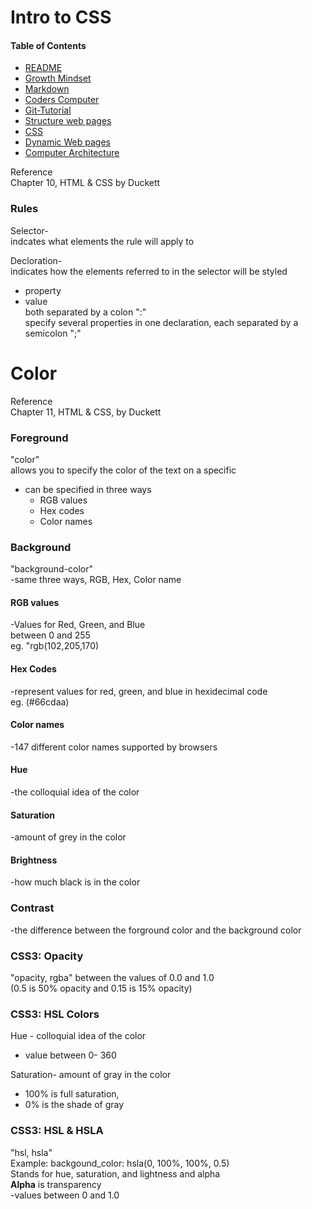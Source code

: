 # Intro to CSS

#### Table of Contents
* [README](README.md)
* [Growth Mindset](Growth-Mindset.md)
* [Markdown](markdown.md)
* [Coders Computer](coders-computer.md)
* [Git-Tutorial](Git_Tutorial.md)
* [Structure web pages](Structure_webpages.md)
* [CSS](CSS.md)
* [Dynamic Web pages](DynamicJavascript.md)
* [Computer Architecture](ComputerArch.md)

Reference  
Chapter 10, HTML & CSS by Duckett

### Rules

Selector-  
indcates what elements the rule will apply to

Decloration-  
indicates how the elements referred to in the selector will be styled  

- property 
- value  
both separated by a colon ":"  
specify several properties in one declaration, each separated by a semicolon ";"


# Color

Reference  
Chapter 11, HTML & CSS, by Duckett


### Foreground   
"color"  
allows you to specify the color of the text on a specific   
- can be specified in three ways
    - RGB values
    - Hex codes
    - Color names 

### Background   
"background-color"  
-same three ways, RGB, Hex, Color name

#### RGB values  
-Values for Red, Green, and Blue  
between 0 and 255  
eg. "rgb(102,205,170)

#### Hex Codes 
-represent values for red, green, and blue in hexidecimal code  
eg. (#66cdaa)  

#### Color names
-147 different color names supported by browsers

#### Hue
-the colloquial idea of the color

#### Saturation
-amount of grey in the color

#### Brightness
-how much black is in the color

### Contrast
-the difference between the forground color and the background color

### CSS3: Opacity
"opacity, rgba"
between the values of 0.0 and 1.0  
(0.5 is 50% opacity and 0.15 is 15% opacity)  

### CSS3: HSL Colors
Hue - colloquial idea of the color
- value between 0- 360  

Saturation- amount of gray in the color 
- 100% is full saturation, 
- 0% is the shade of gray

### CSS3: HSL & HSLA   
"hsl, hsla"  
Example: backgound_color: hsla(0, 100%, 100%, 0.5)  
Stands for hue, saturation, and lightness and alpha  
**Alpha** is transparency   
-values between 0 and 1.0

